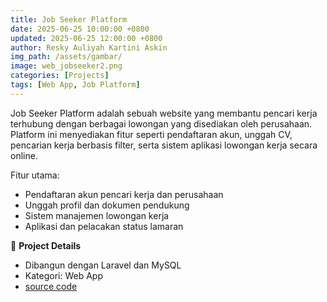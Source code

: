 ```yaml
---
title: Job Seeker Platform
date: 2025-06-25 10:00:00 +0800
updated: 2025-06-25 12:00:00 +0800
author: Resky Auliyah Kartini Askin
img_path: /assets/gambar/
image: web_jobseeker2.png
categories: [Projects]
tags: [Web App, Job Platform]
---
```


Job Seeker Platform adalah sebuah website yang membantu pencari kerja terhubung dengan berbagai lowongan yang disediakan oleh perusahaan. Platform ini menyediakan fitur seperti pendaftaran akun, unggah CV, pencarian kerja berbasis filter, serta sistem aplikasi lowongan kerja secara online.

Fitur utama:
- Pendaftaran akun pencari kerja dan perusahaan
- Unggah profil dan dokumen pendukung
- Sistem manajemen lowongan kerja
- Aplikasi dan pelacakan status lamaran

🔗 **Project Details**
- Dibangun dengan Laravel dan MySQL
- Kategori: Web App
- [source code](https://github.com/reskyauliyahka/Project_JobSeeker)
